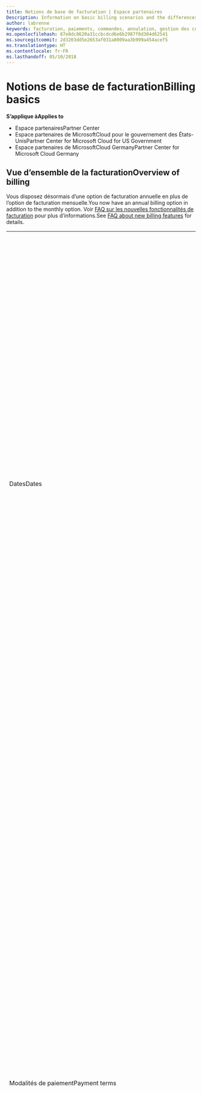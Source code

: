 ```yaml
---
title: Notions de base de facturation | Espace partenaires
Description: Information on basic billing scenarios and the differences between license-based and usage-based billing
author: labrenne
keywords: facturation, paiements, commandes, annulation, gestion des commandes, absence de paiement, fraude, mauvaise utilisation, taxes, exonérations fiscales, fichiers de rapprochement, fichier de rapprochement
ms.openlocfilehash: 87e8dc8620a31ccbcdcd6e6b2987f8d304d62541
ms.sourcegitcommit: 2d3203dd5e2653af031a8009aa3b999a454acef5
ms.translationtype: HT
ms.contentlocale: fr-FR
ms.lasthandoff: 05/10/2018
---
```

# <a name="billing-basics"></a><span data-ttu-id="06f55-103">Notions de base de facturation</span><span class="sxs-lookup"><span data-stu-id="06f55-103">Billing basics</span></span>

**<span data-ttu-id="06f55-104">S’applique à</span><span class="sxs-lookup"><span data-stu-id="06f55-104">Applies to</span></span>**

-  <span data-ttu-id="06f55-105">Espace partenaires</span><span class="sxs-lookup"><span data-stu-id="06f55-105">Partner Center</span></span>
-  <span data-ttu-id="06f55-106">Espace partenaires de MicrosoftCloud pour le gouvernement des États-Unis</span><span class="sxs-lookup"><span data-stu-id="06f55-106">Partner Center for Microsoft Cloud for US Government</span></span>
-  <span data-ttu-id="06f55-107">Espace partenaires de MicrosoftCloud Germany</span><span class="sxs-lookup"><span data-stu-id="06f55-107">Partner Center for Microsoft Cloud Germany</span></span>

## <a name="overview-of-billing"></a><span data-ttu-id="06f55-108">Vue d’ensemble de la facturation</span><span class="sxs-lookup"><span data-stu-id="06f55-108">Overview of billing</span></span>
<span data-ttu-id="06f55-109">Vous disposez désormais d’une option de facturation annuelle en plus de l’option de facturation mensuelle.</span><span class="sxs-lookup"><span data-stu-id="06f55-109">You now have an annual billing option in addition to the monthly option.</span></span> <span data-ttu-id="06f55-110">Voir [FAQ sur les nouvelles fonctionnalités de facturation](faq-about-new-billing-features.md) pour plus d’informations.</span><span class="sxs-lookup"><span data-stu-id="06f55-110">See [FAQ about new billing features](faq-about-new-billing-features.md) for details.</span></span>

<table>
<colgroup>
<col width="50%" />
<col width="50%" />
</colgroup>
<tbody>
<tr class="odd">
<td><span data-ttu-id="06f55-111">Dates</span><span class="sxs-lookup"><span data-stu-id="06f55-111">Dates</span></span></td>
<td><ul>
<li><span data-ttu-id="06f55-112">Votre date de facturation mensuelle correspond au jour du mois que vous avez sélectionné lors de l’inscription.</span><span class="sxs-lookup"><span data-stu-id="06f55-112">Your monthly billing date is the day of the month you selected during enrollment.</span></span> <span data-ttu-id="06f55-113">Microsoft envoie un e-mail de confirmation qui indique votre date de facturation.</span><span class="sxs-lookup"><span data-stu-id="06f55-113">Microsoft will send a confirmation email that includes your billing date.</span></span></li>
<li><span data-ttu-id="06f55-114">Vous pouvez accéder aux listes de prix un (1)mois à l’avance, puisqu’elles sont mises à jour tous les mois.</span><span class="sxs-lookup"><span data-stu-id="06f55-114">You can find price lists one (1) month in advance, as they're updated monthly.</span></span> <span data-ttu-id="06f55-115">Les prix basés sur les licences sont garantis pendant la durée de l’abonnement, généralement 12mois à compter de la date d’achat.</span><span class="sxs-lookup"><span data-stu-id="06f55-115">License-based prices are guaranteed for the term of the subscription, usually 12 months from the purchase date.</span></span> <span data-ttu-id="06f55-116">Les prix basés sur l’utilisation peuvent changer sur une base mensuelle.</span><span class="sxs-lookup"><span data-stu-id="06f55-116">Usage-based prices can change on a monthly basis.</span></span> <span data-ttu-id="06f55-117">Nous vous informerons 30 jours à l’avance de toute modification du prix par le biais de la publication de notre liste de prix du partenaire.</span><span class="sxs-lookup"><span data-stu-id="06f55-117">We will provide 30 days’ notice for any price change through the publication of our Partner Price List.</span></span></li>
</ul></td>
</tr>
<tr class="even">
<td><span data-ttu-id="06f55-118">Modalités de paiement</span><span class="sxs-lookup"><span data-stu-id="06f55-118">Payment terms</span></span></td>
<td><ul>
<li><span data-ttu-id="06f55-119">Modalités de paiement - 60&nbsp;jours net</span><span class="sxs-lookup"><span data-stu-id="06f55-119">Payment terms - net 60 days.</span></span></li>
<li><span data-ttu-id="06f55-120">Les paiements doivent être effectués à la date d’échéance de la facture (60&nbsp;jours après la date de la facturation), faute de quoi le compte sera en souffrance.</span><span class="sxs-lookup"><span data-stu-id="06f55-120">Payments must be made by the invoice due date (60 days after the billing date), or the account will be delinquent.</span></span></li>
<li><span data-ttu-id="06f55-121">Les comptes en souffrance sont passibles de suspension et/ou résiliation du programme Fournisseur de solutions Cloud.</span><span class="sxs-lookup"><span data-stu-id="06f55-121">Delinquent accounts are subject to suspension and/or termination from the Cloud Solution Provider program.</span></span> <span data-ttu-id="06f55-122">Les comptes suspendus ne peuvent pas créer de client ou de commande, demander une relation de revendeur, augmenter ou diminuer le nombre d’abonnements, commander des abonnements à des composants additionnels, ni convertir ou changer un abonnement. Ils sont limités à la gestion des clients, des abonnements et des ressources existants jusqu’à ce qu’ils soient de nouveau à jour.</span><span class="sxs-lookup"><span data-stu-id="06f55-122">Suspended accounts can't create a new customer or order, request a reseller relationship, increase or decrease quantities of subscriptions, order add-on subscriptions, convert or transition a subscription and will be limited to managing existing customers, subscriptions and resources until the account is brought current.</span></span> <span data-ttu-id="06f55-123">Les partenaires peuvent regagner l’intégralité des fonctionnalités de leurs comptes suspendus lorsqu’ils règlent leurs factures en retard de paiement.</span><span class="sxs-lookup"><span data-stu-id="06f55-123">Partners can regain full functionality of their suspended accounts when they pay their outstanding bills.</span></span></li>
</ul></td>
</tr>
<tr class="odd">
<td><span data-ttu-id="06f55-124">Règles de facturation</span><span class="sxs-lookup"><span data-stu-id="06f55-124">Billing rules</span></span></td>
<td><ul>
<li><span data-ttu-id="06f55-125">Vous recevez une facture chaque mois pour le programme Fournisseur de solutions Cloud.</span><span class="sxs-lookup"><span data-stu-id="06f55-125">You will receive one invoice each month for the CSP program.</span></span></li>
<li><span data-ttu-id="06f55-126">Les abonnements basés sur les licences sont facturés en fonction des licences achetées, et non des licences utilisées.</span><span class="sxs-lookup"><span data-stu-id="06f55-126">License-based subscriptions are billed based on licenses purchased, not licenses used.</span></span></li>
<li><span data-ttu-id="06f55-127">Les abonnements Azure (basés sur l’utilisation) sont facturés en fonction de barèmes basés sur la consommation.</span><span class="sxs-lookup"><span data-stu-id="06f55-127">Azure (usage-based subscriptions) are billed according to metered rates, based on consumption.</span></span></li>
<li><span data-ttu-id="06f55-128">Les prix sont garantis pour la durée de l’abonnement.</span><span class="sxs-lookup"><span data-stu-id="06f55-128">Price is guaranteed through the term of the subscription.</span></span> <span data-ttu-id="06f55-129">Les prix peuvent changer lors du renouvellement de l’abonnement.</span><span class="sxs-lookup"><span data-stu-id="06f55-129">Prices may change at subscription renewal.</span></span></li>
</ul></td>
</tr>
<tr class="even">
<td><span data-ttu-id="06f55-130">Disponibilité des factures</span><span class="sxs-lookup"><span data-stu-id="06f55-130">Invoice availability</span></span></td>
<td><ul>
<li><span data-ttu-id="06f55-131">Vous pouvez afficher et télécharger vos factures et vos fichiers de rapprochement à partir de la page Facturation du Tableau de bord du partenaire.</span><span class="sxs-lookup"><span data-stu-id="06f55-131">You can view and download your invoices and reconciliation files from the Billing page in the Partner Dashboard.</span></span> <span data-ttu-id="06f55-132">Notez que les factures mensuelles sont disponibles sur le Tableau de bord du partenaire dans les quatre (4) jours suivant la date de facturation sélectionnée.</span><span class="sxs-lookup"><span data-stu-id="06f55-132">Note that monthly invoices are available on Partner Dashboard within four (4) days of your selected billing date.</span></span></li>
</ul></td>
</tr>
<tr class="odd">
<td><span data-ttu-id="06f55-133">Ajustements/crédits/annulations</span><span class="sxs-lookup"><span data-stu-id="06f55-133">Adjustments/Credits/Cancellations</span></span></td>
<td><ul>
<li><span data-ttu-id="06f55-134">Vous verrez les ajustements et les crédits à terme échu sur votre prochaine facture une fois qu’ils auront été appliqués.</span><span class="sxs-lookup"><span data-stu-id="06f55-134">You'll see adjustments and credits in arrears on your next billing invoice after the credit or adjustment is applied.</span></span></li>
</ul></td>
</tr>
<tr class="even">
<td><span data-ttu-id="06f55-135">Taxe</span><span class="sxs-lookup"><span data-stu-id="06f55-135">Tax</span></span></td>
<td><ul>
<li><span data-ttu-id="06f55-136">Vous serez imposé en fonction de vos informations (et non de vos clients), car la relation de facturation s’établit entre vous et Microsoft.</span><span class="sxs-lookup"><span data-stu-id="06f55-136">You will be taxed based on your details, (not your customers') as the billing relationship is between Microsoft and you.</span></span></li>
<li><span data-ttu-id="06f55-137">Vous pouvez soumettre votre identifiant fiscal lors de l’activation ou via une demande de service.</span><span class="sxs-lookup"><span data-stu-id="06f55-137">You can submit your tax ID during onboarding or via a service request.</span></span> <span data-ttu-id="06f55-138">Les modifications seront prises en compte lors de votre prochain cycle de facturation.</span><span class="sxs-lookup"><span data-stu-id="06f55-138">You'll see the changes reflected on your next billing cycle.</span></span></li>
<li><span data-ttu-id="06f55-139">Pour la <strong>retenue à la source et l’exonération fiscale</strong>, vous devez envoyer la documentation fiscale via une demande de service.</span><span class="sxs-lookup"><span data-stu-id="06f55-139">For <strong>withholding and sales tax exemption</strong>, you must submit tax documentation via a service request.</span></span> <span data-ttu-id="06f55-140">Les modifications et les remboursements appropriés seront visibles dans votre prochain cycle de facturation.</span><span class="sxs-lookup"><span data-stu-id="06f55-140">You'll see the changes and appropriate refunds on your next billing cycle.</span></span></li>
<li><span data-ttu-id="06f55-141">Pour l’<strong>exonération de TVA</strong>, vous devez envoyer votre numéro de TVA (validé par Microsoft) via une demande de service.</span><span class="sxs-lookup"><span data-stu-id="06f55-141">For <strong>value added tax (VAT) exemption</strong>, you must submit your VAT ID (validated by Microsoft) via a service request.</span></span> <span data-ttu-id="06f55-142">Les modifications et les remboursements appropriés seront visibles dans votre prochain cycle de facturation.</span><span class="sxs-lookup"><span data-stu-id="06f55-142">You'll see the changes and appropriate refunds on your next billing cycle.</span></span></li>
<li><span data-ttu-id="06f55-143">Obtenez davantage d’informations fiscales auprès de votre bureau des impôts local ou de votre conseiller fiscal.</span><span class="sxs-lookup"><span data-stu-id="06f55-143">Find further tax details from your local tax office or tax advisor.</span></span></li>
</ul></td>
</tr>
</tbody>
</table>

 

## <a name="license-based-billing"></a><span data-ttu-id="06f55-144">Facturation basée sur la licence</span><span class="sxs-lookup"><span data-stu-id="06f55-144">License-based billing</span></span>



<table>
<colgroup>
<col width="50%" />
<col width="50%" />
</colgroup>
<tbody>
<tr class="odd">
<td><span data-ttu-id="06f55-145">Règles de facturation</span><span class="sxs-lookup"><span data-stu-id="06f55-145">Billing rules</span></span></td>
<td><ul>
<li><span data-ttu-id="06f55-146">Les abonnements sont annuels et automatiquement renouvelés.</span><span class="sxs-lookup"><span data-stu-id="06f55-146">Subscriptions are annual and auto-renewed.</span></span></li>
<li><span data-ttu-id="06f55-147">La facturation se décompose en 12&nbsp;paiements mensuels pour un abonnement annuel.</span><span class="sxs-lookup"><span data-stu-id="06f55-147">Billing is in 12 monthly payments per annual subscription.</span></span></li>
<li><span data-ttu-id="06f55-148">Les services basés sur les licences sont facturés de manière anticipée pour la prochaine période de facturation, en fonction du nombre de licences à la fin de la période de facturation précédente.</span><span class="sxs-lookup"><span data-stu-id="06f55-148">You are billed in advance for the next billing period for license-based services, based on number of licenses at the end of the prior billing period.</span></span></li>
<li><span data-ttu-id="06f55-149">Vous êtes facturé/crédité à terme échu pour toute modification du nombre de licences (calcul au prorata en fonction des jours de licences).</span><span class="sxs-lookup"><span data-stu-id="06f55-149">You are billed/credited in arrears for any changes in the number of licenses(pro-rata calculation based on license-days).</span></span> <span data-ttu-id="06f55-150">La formule suivante est utilisée pour le calcul au prorata: [ARRONDI((ARRONDI(Prix unitaire \* Quantité / Prorata du nombre de jours du mois, 2) \* Prorata du nombre de jours) / Quantité, 2) \* Quantité]</span><span class="sxs-lookup"><span data-stu-id="06f55-150">Pro-rata calculation uses the following formula: [ROUND((ROUND(Unit Price \* Quantity / Number of days in pro-rated Month, 2) \* Number of pro-rated days) / Quantity, 2) \* Quantity]</span></span></li>
<li><span data-ttu-id="06f55-151">Les paiements sont facturés pour les sièges vendus (pas pour les sièges approvisionnés).</span><span class="sxs-lookup"><span data-stu-id="06f55-151">Payments are billed for seats sold (not seats provisioned).</span></span></li>
</ul></td>
</tr>
<tr class="even">
<td><span data-ttu-id="06f55-152">Ajustements/crédits/annulations</span><span class="sxs-lookup"><span data-stu-id="06f55-152">Adjustments/Credits/Cancellations</span></span></td>
<td><ul>
<li><span data-ttu-id="06f55-153">Les frais de résiliation anticipée ne s’appliquent pas pour l’instant à l’annulation des services basés sur les licences.</span><span class="sxs-lookup"><span data-stu-id="06f55-153">Early termination fees are currently not charged for the cancellation of license-based services.</span></span></li>
<li><span data-ttu-id="06f55-154">Les crédits d’annulation pour les services basés sur les licences sont calculés au prorata du nombre de jours non utilisés pour les annulations en milieu de cycle (ainsi que pour la réduction du nombre de licences, conformément à la formule ci-dessus).</span><span class="sxs-lookup"><span data-stu-id="06f55-154">Cancellation credits for licensed based services are pro-rated for unused days for mid-cycle cancellations (as well as license decreases per the formula above).</span></span></li>
</ul></td>
</tr>
</tbody>
</table>

 

## <a name="usage-based-billing"></a><span data-ttu-id="06f55-155">Facturation basée sur l’utilisation</span><span class="sxs-lookup"><span data-stu-id="06f55-155">Usage-based billing</span></span>


<span data-ttu-id="06f55-156">Azure fonctionne sur le modèle du paiement à l’utilisation, dans lequel vous êtes facturé uniquement pour les services Azure utilisés.</span><span class="sxs-lookup"><span data-stu-id="06f55-156">Azure operates in the "pay as you go" model, in which you are only billed for Azure services used.</span></span>

<table>
<colgroup>
<col width="50%" />
<col width="50%" />
</colgroup>
<tbody>
<tr class="odd">
<td><span data-ttu-id="06f55-157">Règles de facturation</span><span class="sxs-lookup"><span data-stu-id="06f55-157">Billing rules</span></span></td>
<td><ul>
<li><span data-ttu-id="06f55-158">Les abonnements sont au mois et renouvelés automatiquement en fonction des barèmes des nouveaux services.</span><span class="sxs-lookup"><span data-stu-id="06f55-158">Subscriptions are month-to-month and auto-renew at the new metered service rates.</span></span> <span data-ttu-id="06f55-159">La facturation basée sur l’utilisation est mensuelle, à terme échu.</span><span class="sxs-lookup"><span data-stu-id="06f55-159">Billing is monthly in arrears, based on usage.</span></span></li>
<li><span data-ttu-id="06f55-160">Les barèmes des services peuvent changer au cours du cycle de facturation.</span><span class="sxs-lookup"><span data-stu-id="06f55-160">Metered service rates can change within the invoice cycle.</span></span>
<ul>
<li><span data-ttu-id="06f55-161">Augmentation de prix&nbsp;: préavis de 30&nbsp;jours.</span><span class="sxs-lookup"><span data-stu-id="06f55-161">Price increases: 30 days notice is provided.</span></span></li>
<li><span data-ttu-id="06f55-162">Réduction de prix&nbsp;: jour d’application de la modification.</span><span class="sxs-lookup"><span data-stu-id="06f55-162">Price decreases: reflected day of change.</span></span></li>
<li><span data-ttu-id="06f55-163">Les abonnements existants utilisent le taux en vigueur au début du cycle de facturation.</span><span class="sxs-lookup"><span data-stu-id="06f55-163">Existing subscriptions use the rate in effect at the beginning of the bill cycle.</span></span></li>
<li><span data-ttu-id="06f55-164">Les nouveaux abonnements (créés au cours du cycle de facturation) utilisent le taux en vigueur à la date de création.</span><span class="sxs-lookup"><span data-stu-id="06f55-164">New subscriptions (created within bill cycle) use the rate in effect at the create date.</span></span></li>
</ul></li>
</ul></td>
</tr>
<tr class="even">
<td><span data-ttu-id="06f55-165">Ajustements/Crédits/Annulations</span><span class="sxs-lookup"><span data-stu-id="06f55-165">Adjustments/Credits/Cancellations</span></span></td>
<td><ul>
<li><span data-ttu-id="06f55-166">Vous verrez les paiements ajustés sur votre prochaine facture mensuelle.</span><span class="sxs-lookup"><span data-stu-id="06f55-166">You'll see payments with adjustments on your next monthly billing invoice.</span></span></li>
<li><span data-ttu-id="06f55-167">Aucun frais de résiliation anticipée n’est appliqué pour l’instant pour l’annulation de services basés sur l’utilisation.</span><span class="sxs-lookup"><span data-stu-id="06f55-167">Early termination fees are currently not charged for the cancellation of usage-based services.</span></span></li>
<li><span data-ttu-id="06f55-168">Vous verrez des crédits de tout type, y compris les crédits&nbsp;SLA, sur votre prochaine facture mensuelle.</span><span class="sxs-lookup"><span data-stu-id="06f55-168">You'll see credits of any type, including SLA credits, on your next monthly billing invoice.</span></span></li>
</ul></td>
</tr>
</tbody>
</table>

## <a name="one-time-billing"></a><span data-ttu-id="06f55-169">Facturation ponctuelle</span><span class="sxs-lookup"><span data-stu-id="06f55-169">One-time billing</span></span>

<span data-ttu-id="06f55-170">Les partenaires du programme Fournisseur de solutions Cloud peuvent proposer à leurs clients des instances réservées sur des machines virtuelles Microsoft Azure.</span><span class="sxs-lookup"><span data-stu-id="06f55-170">Partners in the Cloud Solution Provider program (CSP) can offer their customers reserved instances on Microsoft Azure virtual machines.</span></span> <span data-ttu-id="06f55-171">Les clients peuvent réserver des machines virtuelles à l’avance: pour une période d'un ou de trois ans, et réaliser des économies conséquentes sur l’utilisation d’Azure.</span><span class="sxs-lookup"><span data-stu-id="06f55-171">Customers can reserve virtual machines in advance – for one-year or three-year terms – and experience significant savings on Azure usage.</span></span>   

<span data-ttu-id="06f55-172">Vos clients paient à l’avance le service Azure Reserved VM Instances.</span><span class="sxs-lookup"><span data-stu-id="06f55-172">Your customers pay in advance for Azure Reserved VM Instances.</span></span> <span data-ttu-id="06f55-173">Lorsque vous achetez Azure Reserved VM Instances pour le compte d’un client, vous recevrez des factures et des fichiers de rapprochement pour ces frais ponctuels.</span><span class="sxs-lookup"><span data-stu-id="06f55-173">When you buy Azure Reserved VM Instances on behalf of a customer, you’ll receive invoices and reconciliation files for these one-time charges.</span></span> 

>[!IMPORTANT]
><span data-ttu-id="06f55-174">Si vous achetez Azure Reserved VM Instances pour un client dans un marché dont la devise est différente de la vôtre, la devise de facturation par défaut sera celle du marché du client, et non pas la vôtre.</span><span class="sxs-lookup"><span data-stu-id="06f55-174">If you purchase Azure Reserved VM Instances for a customer in a market with a currency different from yours, the default billing currency is based on the customer’s market, not your location.</span></span> <span data-ttu-id="06f55-175">Si vous avez des clients dans plusieurs pays, vous recevrez des factures et fichiers de rapprochement distincts pour chaque devise de facturation des clients, ce qui vous permettra de facturer vos clients dans la devise appropriée.</span><span class="sxs-lookup"><span data-stu-id="06f55-175">If you have customers in multiple markets, you’ll receive separate invoices and reconciliation files for each currency customers need to be billed in, allowing you to invoice your customers in the appropriate currency.</span></span> 

<span data-ttu-id="06f55-176">Pour accéder aux factures des frais ponctuels et aux fichiers de rapprochement associés, sélectionnez **Facturation** dans votre Tableau de bord des partenaires puis sélectionnez **Une fois**.</span><span class="sxs-lookup"><span data-stu-id="06f55-176">To access one-time charge invoices and reconciliation files, select **Billing** from your Partner Dashboard and then select **One time**.</span></span> 

### <a name="manage-your-one-time-billing"></a><span data-ttu-id="06f55-177">Gérer votre facturation de frais ponctuels</span><span class="sxs-lookup"><span data-stu-id="06f55-177">Manage your one-time billing</span></span>

#### <a name="view-your-current-billing-status-invoices-and-recon-files"></a><span data-ttu-id="06f55-178">Consultez le statut actuel de la facturation, des factures et des fichiers de rapprochement</span><span class="sxs-lookup"><span data-stu-id="06f55-178">View your current billing status, invoices, and recon files</span></span>

1.  <span data-ttu-id="06f55-179">Dans votre Tableau de bord des partenaires, sélectionnez **Facturation**, puis **Une fois** pour afficher votre statut de facturation.</span><span class="sxs-lookup"><span data-stu-id="06f55-179">In your Partner Dashboard, select **Billing** and then **One time** to view your billing status.</span></span> 
2.  <span data-ttu-id="06f55-180">Sélectionnez une facture ou un fichier de rapprochement pour afficher des informations plus détaillées.</span><span class="sxs-lookup"><span data-stu-id="06f55-180">Select an invoice or recon file to view more detailed information.</span></span> 

#### <a name="view-a-customers-order-history"></a><span data-ttu-id="06f55-181">Afficher l’historique des commandes d’un client</span><span class="sxs-lookup"><span data-stu-id="06f55-181">View a customer’s order history</span></span>

1.  <span data-ttu-id="06f55-182">Sélectionnez **Clients** dans votre menu Tableau de bord.</span><span class="sxs-lookup"><span data-stu-id="06f55-182">Select **Customers** from your dashboard menu.</span></span>
2.  <span data-ttu-id="06f55-183">Sur votre page **Clients**, recherchez le client dont vous souhaitez afficher l’historique de commandes, puis sélectionnez la flèche allant vers le bas pour développer son dossier.</span><span class="sxs-lookup"><span data-stu-id="06f55-183">On your **Customers** page, find the customer whose order history you want to view and then select the down arrow to expand the customer’s record.</span></span> 
3.  <span data-ttu-id="06f55-184">Sélectionnez **Afficher les commandes** pour afficher l’historique des commandes.</span><span class="sxs-lookup"><span data-stu-id="06f55-184">Select **View orders** to display the order history.</span></span>

#### <a name="create-a-credit-or-void-note"></a><span data-ttu-id="06f55-185">Créer un crédit ou annuler une facture</span><span class="sxs-lookup"><span data-stu-id="06f55-185">Create a credit or void note</span></span>

<span data-ttu-id="06f55-186">Vous pouvez avoir besoin d'annuler une facture et d'en créer une nouvelle.</span><span class="sxs-lookup"><span data-stu-id="06f55-186">At some point you might need to void an invoice and then issue a new one.</span></span> <span data-ttu-id="06f55-187">Par exemple, un client peut modifier le nom de son entreprise, puis recevoir une facture sur laquelle figure l'ancien nom.</span><span class="sxs-lookup"><span data-stu-id="06f55-187">For example, a customer may change the name of its business, and then receive an invoice with the old name.</span></span> 

<span data-ttu-id="06f55-188">Pour annuler une facture et en créer une nouvelle, téléchargez le formulaire disponible sur la page Facturation, sous la section Ajustements.</span><span class="sxs-lookup"><span data-stu-id="06f55-188">To void an invoice and have a new one issued, download the form from the billing page under adjustments.</span></span>